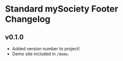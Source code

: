 # Standard mySociety Footer Changelog

## v0.1.0

* Added version number to project!
* Demo site included in `/demo`.
